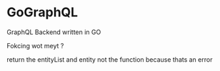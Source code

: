 # GoGraphQL
GraphQL Backend written in GO

Fokcing wot meyt ?

return the entityList and entity not the function because thats an error
